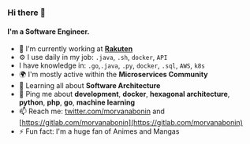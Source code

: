 ### Hi there 👋


#### I'm a Software Engineer.

- 🏢 I'm currently working at [**Rakuten**](https://www.rakuten.co.jp)
- ⚙️ I use daily in my job: `.java`, `.sh`, `docker`, `API`
- I have knowledge in: `.go`,`.java`, `.py`, `docker`, `.sql`, `AWS`, `k8s`
- 🌍 I'm mostly active within the **Microservices Community**
- 🌱 Learning all about **Software Architecture**
- 💬 Ping me about **development**, **docker**, **hexagonal architecture**, **python**, **php**, **go**, **machine learning**
- 📫 Reach me: [twitter.com/morvanabonin](twitter.com/morvanabonin) and [https://gitlab.com/morvanabonin](https://gitlab.com/morvanabonin)
- ⚡️ Fun fact: I'm a huge fan of Animes and Mangas
